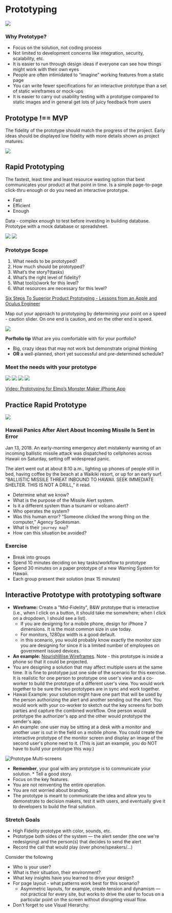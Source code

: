 # Prototyping

![](prototype-def.png)

### Why Prototype?
* Focus on the solution, not coding process
* Not limited to development concerns like integration, security, scalability,
etc.
* It is easier to run through design ideas if everyone can see how things might work with their own eyes
* People are often intimidated to “imagine” working features from a static page
* You can write fewer specifications for an interactive prototype than a set of static wireframes or mock-ups
* It is easier to carry out usability testing with a prototype compared to static images and in general get lots of juicy feedback from users


## Prototype !== MVP

The fidelity of the prototype should match the progress of the project. Early ideas should be displayed low fidelity with more details shown as project matures.

![](prototype-low.png)

## Rapid Prototyping
The fastest, least time and least resource wasting option that best communicates your product at that point in time. Is a simple page-to-page click-thru enough or do you need an interactive prototype.
* Fast
* Efficient
* Enough

Data - complex enough to test before investing in building database. Prototype with a mock database or spreadsheet.

![](prototype-low-high.png)
![](prototype-low-high-2.png)

### Prototype Scope
1. What needs to be prototyped?
2. How much should be prototyped?
3. What’s the story?(tasks)
4. What’s the right level of fidelity?
5. What tool(s)work for this level?
6. What resources are necessary for this level?

[Six Steps To Superior Product Prototyping - Lessons from an Apple and Oculus Engineer](http://firstround.com/review/six-steps-to-superior-product-prototyping-lessons-from-an-apple-and-oculus-engineer/)

Map out your approach to prototyping by determining your point on a speed - caution slider. On one end is caution, and on the other end is speed.

![](prototype-plan.png)

**Porftolio tip** What are you comfortable with for your portfolio?
* Big, crazy ideas that may not work but demonstrate original thinking
* **OR** a well-planned, short yet successful and pre-determined schedule?

### Meet the needs with your prototype

![](prototype-low-2.png)
![](prototype-low-3.png)
![](prototype-low-4.png)
![](prototype-low-5.png)

[Video: Prototyping for Elmo’s Monster Maker iPhone App](https://vimeo.com/13377903)

## Practice Rapid Prototype

![](missleAlert.jpg)
### Hawaii Panics After Alert About Incoming Missile Is Sent in Error
Jan 13, 2018. An early-morning emergency alert mistakenly warning of an incoming ballistic missile attack was dispatched to cellphones across Hawaii on Saturday, setting off widespread panic.

The alert went out at about 8:10 a.m., lighting up phones of people still in bed, having coffee by the beach at a Waikiki resort, or up for an early surf. “BALLISTIC MISSILE THREAT INBOUND TO HAWAII. SEEK IMMEDIATE SHELTER. THIS IS NOT A DRILL,” it read.

* Determine what we know?
* What is the purpose of the Missile Alert system.
* Is it a different system than a tsunami or volcano alert?
* Who operates the system?
* Was this human error? “Someone clicked the wrong thing on the computer,” Agency Spokesman.
* What is their `journey map`?
* How can this situation be avoided?

### Exercise
* Break into groups
* Spend 10 minutes deciding on key tasks/workflow to prototype
* Spend 30 minutes on a paper prototype of a new Warning System for Hawaii.
* Each group present their solution (max 15 minutes)


## Interactive Prototype with prototyping software
* **Wireframe:** Create a "Mid-Fidelity", B&W prototype that is interactive (i.e., when I click on a button, it should take me somewhere; when I click on a dropdown, I should see a list).
  * If you are designing for a mobile phone, design for iPhone 7 dimensions. It is the most common size in use today.
  * For monitors, 1280px width is a good default.
  * in this scenario, you would probably know exactly the monitor size you are designing for since it is a limited number of employees on government issued devices.
* **An example:** [NourishWise Wireframes](https://eniat7.axshare.com/#g=1&p=text_reminder). Note - this prototype is inside a phone so that it could be projected.
* You are designing a solution that may affect multiple users at the same time. It is fine to prototype just one side of the scenario for this exercise. It is realistic for one person to prototype one user's view and a co-worker to build the prototype of a different user's view. You would work together to be sure the two prototypes are in sync and work together.
* Hawaii Example: your solution might have one part that will be used by the person authorizing the alert and another sending out the alert. You would work with your co-worker to sketch out the key screens for both parties and capture the combined workflow. One person would prototype the authorizer's app and the other would prototype the sender's app.
* An example: one user may be sitting at a desk with a monitor and another user is out in the field on a mobile phone. You could create the interactive prototype of the monitor screen and display an image of the second user's phone next to it. (This is just an example, you do NOT have to build your prototype this way.)

![Prototype Multi-screens](prototypeMultiScreenExample.png)

* **Remember**, your goal with any prototype is to communicate your solution. * Tell a good story.
* Focus on the key features.
* You are not reinventing the entire operation.
* You are not worried about branding.
* The prototype is meant to communicate the idea and allow you to demonstrate to decision makers, test it with users, and eventually give it to developers to build the final solution.

### Stretch Goals
* High Fidelity prototype  with color, sounds, etc.
* Prototype both sides of the system — the alert sender (the one we're redesigning) and the person(s) that decides to send the alert
* Record the call that would play (over phone/speakers/...)

Consider the following
* Who is your user?
* What is their situation, their environment?
* What key insights have you learned to drive your design?
* For page layout - what patterns work best for this scenario?
  * Asymmetric layouts, for example, create tension and dynamism — not practical for every site, but works to drive the user to focus on a particular point on the screen without disrupting visual flow.
* Don't forget to use Visual Hierarchy.

